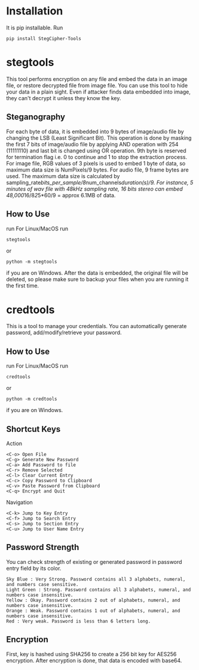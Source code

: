 # Installation
It is pip installable. Run
```
pip install StegCipher-Tools
```

# stegtools
This tool performs encryption on any file and embed the data in an image file, or restore decrypted file from image file.
You can use this tool to hide your data in a plain sight. Even if attacker finds data embedded into image, they can't decrypt it unless they know the key.

## Steganography
For each byte of data, it is embedded into 9 bytes of image/audio file by changing the LSB (Least Significant Bit).
This operation is done by masking the first 7 bits of image/audio file by applying AND operation with 254 (11111110) and last bit is changed using OR operation.
9th byte is reserved for termination flag i.e. 0 to continue and 1 to stop the extraction process.
For image file, RGB values of 3 pixels is used to embed 1 byte of data, so maximum data size is NumPixels/9 bytes.
For audio file, 9 frame bytes are used. The maximum data size is calculated by sampling_rate*bits_per_sample/8*num_channels*duration(s)/9.
For instance, 5 minutes of wav file with 48kHz sampling rate, 16 bits stereo can embed 48,000*16/8*2*5*60/9 = approx 6.1MB of data.
## How to Use
run
For Linux/MacOS run
```
stegtools
```
or
```
python -m stegtools
```
if you are on Windows.
After the data is embedded, the original file will be deleted, so please make sure to backup your files when you are running it the first time.

# credtools
This is a tool to manage your credentials. You can automatically generate password, add/modify/retrieve your password.
## How to Use
run
For Linux/MacOS run
```
credtools
```
or
```
python -m credtools
```
if you are on Windows.

## Shortcut Keys
Action
```
<C-o> Open File
<C-g> Generate New Password
<C-a> Add Password to file
<C-r> Remove Selected
<C-l> Clear Current Entry
<C-c> Copy Password to Clipboard
<C-v> Paste Password from Clipboard
<C-q> Encrypt and Quit
```
Navigation
```
<C-k> Jump to Key Entry
<C-f> Jump to Search Entry
<C-s> Jump to Section Entry
<C-u> Jump to User Name Entry
```

## Password Strength
You can check strength of existing or generated password in password entry field by its color.
```
Sky Blue : Very Strong. Password contains all 3 alphabets, numeral, and numbers case sensitive.
Light Green : Strong. Password contains all 3 alphabets, numeral, and numbers case insensitive.
Yellow : Okay. Password contains 2 out of alphabets, numeral, and numbers case insensitive.
Orange : Weak. Password contains 1 out of alphabets, numeral, and numbers case insensitive.
Red : Very weak. Password is less than 6 letters long.
```


## Encryption
First, key is hashed using SHA256 to create a 256 bit key for AES256 encryption.
After encryption is done, that data is encoded with base64.


